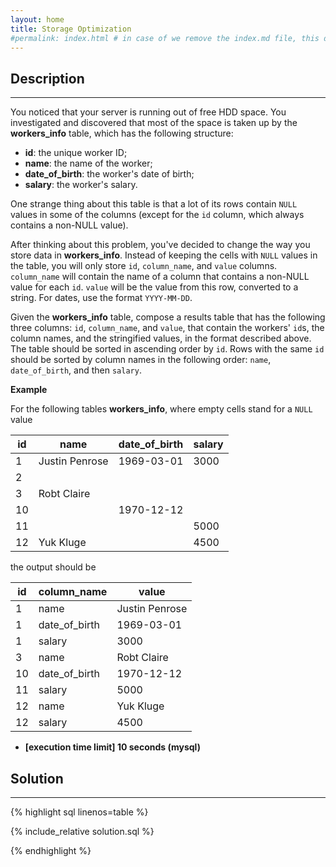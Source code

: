 ```yaml
---
layout: home
title: Storage Optimization
#permalink: index.html # in case of we remove the index.md file, this doc will be the index page
---
```


<div class="row">
<div class="columnStmt" markdown="1">

## Description

---

You noticed that your server is running out of free HDD space. You investigated and discovered that most of the space is taken up by the **workers_info** table, which has the following structure:

- **id**: the unique worker ID;
- **name**: the name of the worker;
- **date_of_birth**: the worker's date of birth;
- **salary**: the worker's salary.

One strange thing about this table is that a lot of its rows contain <code>NULL</code> values in some of the columns (except for the <code>id</code> column, which always contains a non-NULL value).

After thinking about this problem, you've decided to change the way you store data in **workers_info**. Instead of keeping the cells with <code>NULL</code> values in the table, you will only store <code>id</code>, <code>column_name</code>, and <code>value</code> columns. <code>column_name</code> will contain the name of a column that contains a non-NULL value for each <code>id</code>. <code>value</code> will be the value from this row, converted to a string. For dates, use the format <code>YYYY-MM-DD</code>.

Given the **workers_info** table, compose a results table that has the following three columns: <code>id</code>, <code>column_name</code>, and <code>value</code>, that contain the workers' <code>id</code>s, the column names, and the stringified values, in the format described above. The table should be sorted in ascending order by <code>id</code>. Rows with the same <code>id</code> should be sorted by column names in the following order: <code>name</code>, <code>date_of_birth</code>, and then <code>salary</code>.

**Example**

For the following tables **workers_info**, where empty cells stand for a <code>NULL</code> value

| id  | name           | date_of_birth | salary |
| --- | -------------- | ------------- | ------ |
| 1   | Justin Penrose | 1969-03-01    | 3000   |
| 2   |                |               |        |
| 3   | Robt Claire    |               |
| 10  |                | 1970-12-12    |        |
| 11  |                |               | 5000   |
| 12  | Yuk Kluge      |               | 4500   |

the output should be

| id  | column_name   | value          |
| --- | ------------- | -------------- |
| 1   | name          | Justin Penrose |
| 1   | date_of_birth | 1969-03-01     |
| 1   | salary        | 3000           |
| 3   | name          | Robt Claire    |
| 10  | date_of_birth | 1970-12-12     |
| 11  | salary        | 5000           |
| 12  | name          | Yuk Kluge      |
| 12  | salary        | 4500           |

- **[execution time limit] 10 seconds (mysql)**

</div>
<div class="columnSol" markdown="1">

## Solution

---

{% highlight sql linenos=table %}

{% include_relative solution.sql %}

{% endhighlight %}

</div>
</div>
